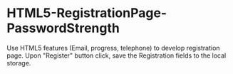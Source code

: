 # HTML5-RegistrationPage-PasswordStrength
Use HTML5 features (Email, progress, telephone) to develop registration page. Upon "Register" button click, save the Registration fields to the local storage.
